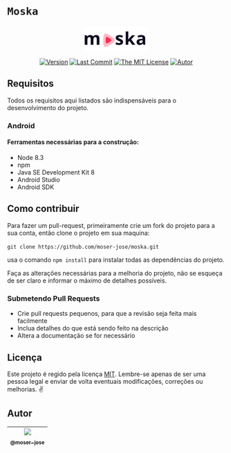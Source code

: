 # `Moska`

<p align="center">
    <img src="src/assets/img/logo_name.svg" width="30%">
</p>

 <div align="center">

[![Version](https://img.shields.io/github/package-json/v/moser-jose/moska)](https://github.com/moser-jose/moska)
[![Last Commit](https://img.shields.io/github/last-commit/moser-jose/moska)](https://github.com/moser-jose/moska)
[![The MIT License](https://img.shields.io/github/license/moser-jose/moska)](http://opensource.org/licenses/MIT)
[![Autor](https://img.shields.io/static/v1?label=autor&message=moser-jose&color=red)](https://github.com/moser-jose?tab=repositories)

</div>

## Requisitos

Todos os requisitos aqui listados são indispensáveis para o desenvolvimento do projeto.

### Android

#### Ferramentas necessárias para a construção:

-   Node 8.3
-   npm
-   Java SE Development Kit 8
-   Android Studio
-   Android SDK

## Como contribuir

Para fazer um pull-request, primeiramente crie um fork do projeto para a sua conta, então clone o projeto em sua maquina:

`git clone https://github.com/moser-jose/moska.git`

usa o comando `npm install` para instalar todas as dependências do projeto.

Faça as alterações necessárias para a melhoria do projeto, não se esqueça de ser claro e informar o máximo de detalhes possíveis.

### Submetendo Pull Requests

-   Crie pull requests pequenos, para que a revisão seja feita mais facilmente
-   Inclua detalhes do que está sendo feito na descrição
-   Altera a documentação se for necessário

## Licença

Este projeto é regido pela licença [MIT](/LICENSE.md).
Lembre-se apenas de ser uma pessoa legal e enviar de volta eventuais modificações, correções ou melhorias. ✌️

## Autor

| [<img src="https://avatars0.githubusercontent.com/u/8234620?" width="115"><br><sub>@moser-jose</sub>](https://github.com/moser-jose) |
| :----------------------------------------------------------------------------------------------------------------------------------: |
